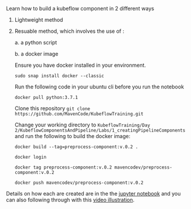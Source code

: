 Learn how to build a kubeflow component in 2 different ways

1. Lightweight method

2. Resuable method, which involves the use of :

   a. a python script

   b. a docker image 
   
   Ensure you have docker installed in your environment.
   
   `sudo snap install docker --classic`

   Run the following code in your ubuntu cli before you run the notebook
   
      `docker pull python:3.7.1`
      
      Clone this repository `git clone https://github.com/MavenCode/KubeflowTraining.git`
      
      Change your working directory to `KubeflowTraining/Day 2/KubeflowComponentsAndPipeline/Labs/1_creatingPipelineComponents` and run the following to build the 
      docker image:

      `docker build --tag=preprocess-component:v.0.2 .`

      `docker login`

      `docker tag preprocess-component:v.0.2 mavencodev/preprocess-component:v.0.2`

      `docker push mavencodev/preprocess-component:v.0.2`

Details on how each are created are in the the [jupyter notebook](https://github.com/MavenCode/KubeflowTraining/blob/master/Day%202/KubeflowComponentsAndPipeline/Labs/1_creatingPipelineComponents/Different%20ways%20to%20build%20a%20Kubeflow%20component%20.ipynb) and you can also following through with this [video illustration]().
